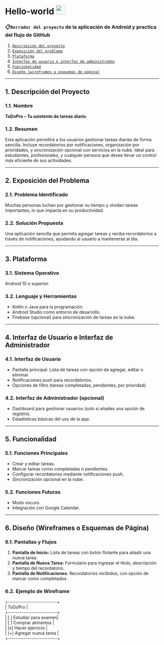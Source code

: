 <h1> Hello-world <img src="https://raw.githubusercontent.com/iampavangandhi/iampavangandhi/master/gifs/Hi.gif" width="30px"></h1>

 ### 📋`Borrador del proyecto` de la aplicación de Android y practica del flujo de GitHub

 
1. [`Descripción del proyecto`](#descripción-del-proyecto) 
2. [`Exposición del problema`](#exposición-del-problema) 
3. [`Plataforma`](#plataforma) 
4. [`Interfaz de usuario e interfaz de administrador`](#Interfaz-de-usuario-e-interfaz-de-administrador) 
5. [`Funcionalidad`](#funcionalidad) 
6. [`Diseño (wireframes o esquemas de página)`](#Diseño-(wireframes-o-esquemas-de-página)) 

---

## 1. Descripción del Proyecto  
### 1.1. Nombre  
**ToDoPro – Tu asistente de tareas diario.**

### 1.2. Resumen  
Esta aplicación permitirá a los usuarios gestionar tareas diarias de forma sencilla. Incluye recordatorios por notificaciones, organización por prioridades, y sincronización opcional con servicios en la nube. Ideal para estudiantes, profesionales, y cualquier persona que desee llevar un control más eficiente de sus actividades.

---

## 2. Exposición del Problema  
### 2.1. Problema Identificado  
Muchas personas luchan por gestionar su tiempo y olvidan tareas importantes, lo que impacta en su productividad.

### 2.2. Solución Propuesta  
Una aplicación sencilla que permita agregar tareas y reciba recordatorios a través de notificaciones, ayudando al usuario a mantenerse al día.

---

## 3. Plataforma  
### 3.1. Sistema Operativo  
Android 10 o superior.

### 3.2. Lenguaje y Herramientas  
- Kotlin o Java para la programación.  
- Android Studio como entorno de desarrollo.  
- Firebase (opcional) para sincronización de tareas en la nube.

---

## 4. Interfaz de Usuario e Interfaz de Administrador  
### 4.1. Interfaz de Usuario  
- Pantalla principal: Lista de tareas con opción de agregar, editar o eliminar.  
- Notificaciones push para recordatorios.  
- Opciones de filtro (tareas completadas, pendientes, por prioridad).

### 4.2. Interfaz de Administrador (opcional)  
- Dashboard para gestionar usuarios (solo si añades una opción de registro).  
- Estadísticas básicas del uso de la app.

---

## 5. Funcionalidad  
### 5.1. Funciones Principales  
- Crear y editar tareas.  
- Marcar tareas como completadas o pendientes.  
- Configurar recordatorios mediante notificaciones push.  
- Sincronización opcional en la nube.

### 5.2. Funciones Futuras  
- Modo oscuro.  
- Integración con Google Calendar.

---

## 6. Diseño (Wireframes o Esquemas de Página)  
### 6.1. Pantallas y Flujos  
1. **Pantalla de Inicio:** Lista de tareas con botón flotante para añadir una nueva tarea.  
2. **Pantalla de Nueva Tarea:** Formulario para ingresar el título, descripción y tiempo del recordatorio.  
3. **Pantalla de Notificaciones:** Recordatorios recibidos, con opción de marcar como completados.

### 6.2. Ejemplo de Wireframe  
+-------------------------+  
|       ToDoPro           |  
+-------------------------+  
| [ ] Estudiar para examen|  
| [ ] Comprar alimentos   |  
| [x] Hacer ejercicio     |  
| (+) Agregar nueva tarea |  
+-------------------------+  

